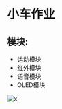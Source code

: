 # 小车作业
## 模块:
- 运动模块
- 红外模块
- 语音模块
- OLED模块


![x](https://i0.hdslb.com/bfs/article/762bd794d005ffa6a75f2f1332aa5715627079680.gif@!web-article-pic.avif)
